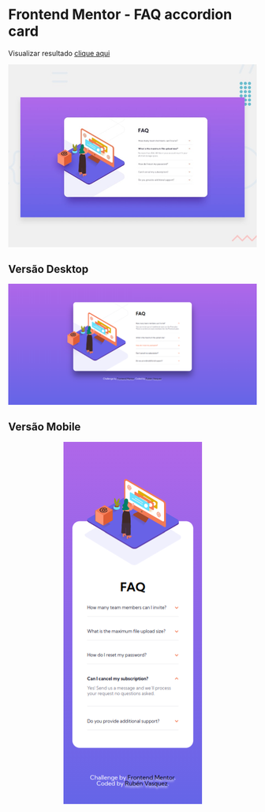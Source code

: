 # Frontend Mentor - FAQ accordion card

Visualizar resultado [clique aqui](https://faq-accordion-aslfftlgw-rubendvb.vercel.app/)

![Design preview for the FAQ accordion card coding challenge](./design/desktop-preview.jpg)

## Versão Desktop

![](./resultado/front-mentor-accordion-desktop.png)

## Versão Mobile

<p align="center">
  <img src="./resultado/front-mentor-accordion-mobile.png" />
</p>
